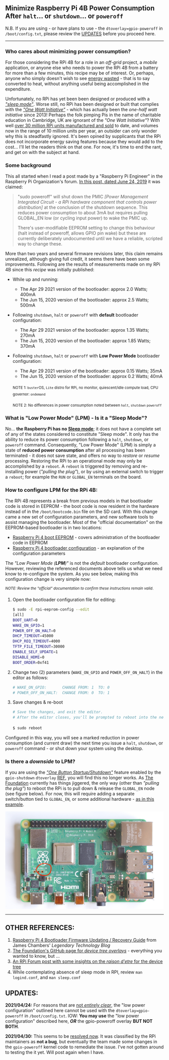 ## Minimize Raspberry Pi 4B Power Consumption After `halt`... or `shutdown`... or `poweroff` 

   N.B. If you are using - or have plans to use - the `dtoverlay=gpio-poweroff` in `/boot/config.txt`, please review the [UPDATES](#UPDATES) before you proceed here.

---

### Who cares about minimizing power consumption?

For those considering the RPi 4B for a role in an *off-grid* project, a *mobile* application, or anyone else who needs to power the RPi 4B from a battery for more than a few minutes, this recipe may be of interest. Or, perhaps, anyone who simply doesn't wish to see [energy wasted](https://en.wikipedia.org/wiki/Conservation_of_energy) - that is to say converted to heat, without anything useful being accomplished in the expenditure. 

Unfortunately, no RPi has yet been been designed or produced with a [*"sleep mode"*](https://en.wikipedia.org/wiki/Sleep_mode). Worse still, no RPi has been designed or built that complies with the  [*"One Watt Initiative"*](https://en.wikipedia.org/wiki/One_Watt_Initiative) - which has actually been the *one-half watt initiative* since 2013! Perhaps the folk pimping Pis in the name of charitable education in Cambridge, UK are ignorant of the *"One Watt Initiative"*? With well [over 30 million RPi units manufactured and sold](https://en.wikipedia.org/wiki/Raspberry_Pi#Sales) to date, and volumes now in the range of 10 million units per year, an outsider can only wonder why this is steadfastly ignored. It's been opined by supplicants that the RPi does not incorporate energy saving features because they would add to the cost... I'll let the readers think on that one. For now, it's time to end the rant, and get on with the subject at hand. 



### Some background

This all started when I read a post made by a "Raspberry Pi Engineer" in the Raspberry Pi Organization's forum. [In this post, dated June 24, 2019](https://www.raspberrypi.org/forums/viewtopic.php?p=1484347#p1484347) it was claimed: 

>"sudo poweroff" will shut down the PMIC *[Power Management Integrated Circuit - a RPi hardware component that controls power distribution]* at the  conclusion of the shutdown sequence. This reduces power consumption to  about 3mA but requires pulling GLOBAL_EN low (or cycling input power) to wake the PMIC up.
>
>There's user-modifiable EEPROM setting to change this behaviour (halt  instead of poweroff, allows GPIO pin wake) but these are currently  deliberately undocumented until we have a reliable, scripted way to  change these.

More than two years and several firmware revisions later, this claim remains unrealized, although giving full credit, it seems there have been some improvements. Following are the results of measurements made on my RPi 4B since this *recipe* was initially published: 

* While up and running: 

  * The Apr 29 2021 version of the bootloader: approx 2.0 Watts; 400mA  
  * The Jun 15, 2020 version of the bootloader: approx 2.5 Watts; 500mA  

* Following `shutdown`, `halt` or `poweroff` with **default** bootloader configuration: 

  * The Apr 29 2021 version of the bootloader: approx 1.35 Watts; 270mA
  * The Jun 15, 2020 version of the bootloader: approx 1.85 Watts; 370mA

* Following `shutdown`, `halt` or `poweroff` with **Low Power Mode** bootloader configuration: 

  * The Apr 29 2021 version of the bootloader: approx 0.15 Watts; 35mA
  * The Jun 15, 2020 version of the bootloader: approx 0.2 Watts; 40mA

  <sub>NOTE 1: `buster`OS, `Lite` distro for RPi, no monitor, quiescent/idle compute load, CPU governor: `ondemand`</sub> 

  <sub>NOTE 2: No differences in power consumption noted between `halt`, `shutdown` `poweroff`</sub> 



### What is "Low Power Mode" (LPM) - Is it a "Sleep Mode"? 

No... **the Raspberry Pi has no [Sleep mode](https://en.wikipedia.org/wiki/Sleep_mode)**; it does not have a complete set of any of the states considered to constitute "Sleep mode". It only has the ability to reduce its power consumption following a `halt`, `shutdown`, or `poweroff` command. Consequently, "Low Power Mode" (LPM) is simply a state of **reduced power consumption** after all processing has been terminated - it does not save state, and offers no way to *restore* or *resume* processing. Restoring the RPi to an operational mode may only be accomplished by a `reboot`.  A `reboot` is triggered by removing and re-installing power (*"pulling the plug"*), or by using an external switch to trigger a `reboot`; for example the `RUN` or `GLOBAL_EN` terminals on the board. 



### How to configure LPM for the RPi 4B:

The RPi 4B represents a break from previous models in that bootloader code is stored in EEPROM - the boot code is now resident in the hardware instead of in the `/boot/bootcode.bin` file on the SD card. With this change came a new set of configuration parameters, and new software tools to assist managing the bootloader. Most of the "official documentation" on the EEPROM-based bootloader is in two locations:

* [Raspberry Pi 4 boot EEPROM](https://www.raspberrypi.org/documentation/hardware/raspberrypi/booteeprom.md) - covers administration of the bootloader code in EEPROM
* [Raspberry Pi 4 bootloader configuration](https://www.raspberrypi.org/documentation/hardware/raspberrypi/bcm2711_bootloader_config.md) - an explanation of the configuration parameters

The *"Low Power Mode (**LPM**)"* is not the *default* bootloader configuration. However, reviewing the referenced documents above tells us what we need know to re-configure the system. As you see below, making this configuration change is very simple now: 

<sup>*NOTE: Review the "official" documentation to confirm these instructions remain valid*.</sup> 

   1. Open the bootloader configuration file for editing:

      ```bash
      $ sudo -E rpi-eeprom-config --edit 
      [all]
      BOOT_UART=0
      WAKE_ON_GPIO=1
      POWER_OFF_ON_HALT=0
      DHCP_TIMEOUT=45000
      DHCP_REQ_TIMEOUT=4000
      TFTP_FILE_TIMEOUT=30000
      ENABLE_SELF_UPDATE=1
      DISABLE_HDMI=0
      BOOT_ORDER=0xf41
      ```

   2. Change two (2) parameters (`WAKE_ON_GPIO` and `POWER_OFF_ON_HALT`) in the editor as follows: 

      ```bash
      # WAKE_ON_GPIO:       CHANGE FROM: 1  TO: 0
      # POWER_OFF_ON_HALT:  CHANGE FROM: 0  TO: 1
      ```

   3. Save changes & re-boot 

      ```bash
      # Save the changes, and exit the editor. 
      # After the editor closes, you'll be prompted to reboot into the new configuration
      
      $ sudo reboot
      ```

Configured in this way, you will see a marked reduction in power consumption (and current draw) the next time you issue a `halt`, `shutdown`, or `poweroff` command - or shut down your system using the desktop. 



### Is there a *downside* to LPM? 

If you are using the [*"One Button Startup/Shutdown"*](https://www.stderr.nl/Blog/Hardware/RaspberryPi/PowerButton.html#comments) feature enabled by the `gpio-shutdown` `dtoverlay` [REF](https://github.com/raspberrypi/firmware/blob/master/boot/overlays/README), you will find this no longer works. As [The Foundation](https://en.wikipedia.org/wiki/Raspberry_Pi_Foundation) currently has things jiggered, the only way (other than *"pulling the plug"*) to reboot the RPi is to pull down & release the `GLOBAL_EN` node (see figure below). For now, this will require adding a separate switch/button tied to `GLOBAL_EN`, or some additional hardware - [as in this example](https://github.com/seamusdemora/PiFormulae/blob/master/LoPwrOneButtonStartStop.md). 

![global_en_location](pix/global_en_location.jpg)

---

## OTHER REFERENCES:

1. [Raspberry Pi 4 Bootloader Firmware Updating / Recovery Guide](https://jamesachambers.com/raspberry-pi-4-bootloader-firmware-updating-recovery-guide/) from  James Chambers' *Legendary Technology Blog* 
2. [The Foundation's GitHub page for *device tree overlays*](https://github.com/raspberrypi/firmware/blob/master/boot/overlays/README) - everything you wanted to know, but ... 
3. [An RPi Forum post with some insights on the *raison d'etre* for the device tree](https://www.raspberrypi.org/forums/viewtopic.php?t=97314) 
4. While contemplating absence of sleep mode in RPI, review `man logind.conf`, and `man sleep.conf`  



## UPDATES:

**2021/04/24:** For reasons that are [not _entirely clear_](https://github.com/raspberrypi/rpi-eeprom/issues/330), the "low power configuration" outlined here cannot be used with the `dtoverlay=gpio-poweroff` in `/boot/config.txt`. IOW: **You may use** the "low power configuration" described here, _**OR**_ the gpio-poweroff overlay **BUT NOT BOTH**.

**2021/04/30:** This seems to be [resolved now](https://github.com/raspberrypi/rpi-eeprom/issues/330#issuecomment-827417475). It was classified by the RPi maintainers as **not a bug**, but eventually the team made some changes in the `gpio-poweroff` kernel code to remediate the issue. I've not gotten around to testing the it yet. Will post again when I have. 



<!--- 

You can hide shit in here  :)   LOL 

---


 `sudo poweroff` results in a current drain of approximately 270mA on my RPi 4b. That's just under 1.5 Watts - enough to make a Raspberry Pi 4B a nice hand-warmer on a frosty day. Also, power consumption is unchanged between `poweroff`, `halt` and `shutdown`. ***What happened?!*** 

During a [SE Q&A](https://raspberrypi.stackexchange.com/questions/114092/does-raspberry-pi-4-consume-considerable-amount-of-power-in-soft-off-state) I became aware of this addition to the Raspberry Pi documentation: [Pi 4 Bootloader Configuration](https://www.raspberrypi.org/documentation/hardware/raspberrypi/bcm2711_bootloader_config.md). Their documentation implies that changing certain bootloader EEPROM values will disable the PMIC after a `halt` command, resulting in the *"lowest possible power state"*. That seems a curious choice of words, and a rather *"slippery" bit of specsmanship*. We'll try to do better than that in the sequel below. 

### Why does this work only on RPi 4?

The RPi 4B represents a break from previous models in that boot code is stored in EEPROM on the board. The boot code for Raspberry Pi 4 is now resident in the hardware - instead of in the `bootcode.bin` file on the SD card - as it is for all previous models of the Raspberry Pi. This page in *"The Organization's"* documentation on the [Raspberry Pi 4 boot EEPROM](https://www.raspberrypi.org/documentation/hardware/raspberrypi/booteeprom.md) explains the motivation for this change. This change also prompts us to consider the possibility of error during EEPROM modification, and to have a [recovery plan](#recovery-plan) **before** an error occurs. 

### Make the change:

***But first...*** You should review "The Organization's" documentation on [Pi 4 Bootloader Configuration](https://www.raspberrypi.org/documentation/hardware/raspberrypi/bcm2711_bootloader_config.md), and these [details on EEPROM configuration](https://www.raspberrypi.org/documentation/hardware/raspberrypi/booteeprom.md) before proceeding here, if only to confirm these instructions are still valid. You may also consult `man rpi-eeprom-config`, thought it's fairly sparse. N.B. Storing the RPi bootcode in EEPROM is a *"new era"* for Raspberry Pi, and there may be changes that supersede these procedures. As you'll see, changing the boot configuration is not complicated, but improving one's forward visibility is always prudent. 

#### 1. Show the current EEPROM bootloader configuration: 

  ```bash
$ vcgencmd bootloader_config
BOOT_UART=0
WAKE_ON_GPIO=1
POWER_OFF_ON_HALT=0
FREEZE_VERSION=0  
  ```

***ALTERNATIVELY:***

```bash
$ rpi-eeprom-config
[all]
BOOT_UART=0
WAKE_ON_GPIO=0
POWER_OFF_ON_HALT=1
DHCP_TIMEOUT=45000
DHCP_REQ_TIMEOUT=4000
TFTP_FILE_TIMEOUT=30000
ENABLE_SELF_UPDATE=1
DISABLE_HDMI=0
BOOT_ORDER=0xf41
```



***NOTE:*** `vcgencmd bootloader_config` **MAY NOT** list all the editable config variables - depending upon which version you are using. The EEPROM firmware (boot code) and associated tools are very much in a state of flux as of this writing, and the configuration variables may have changed.

The values of interest here are: `WAKE_ON_GPIO` and `POWER_OFF_ON_HALT`. Disabling the PMIC in `halt` mode requires these values be set as follows: 

  * **WAKE_ON_GPIO=0** 
  * **POWER_OFF_ON_HALT=1** 

#### 2. Edit the EEPROM bootloader configuration:

Raspberry Pi 4 has some new tools for managing the bootloader configuration: `rpi-eeprom-config` and `rpi-eeprom-update`. The first one we'll use is `rpi-eeprom-config` - see the `man` pages for details. Here's the procedure to follow:

##### 2.1 make a local copy of the current EEPROM bootloader firmware file:

 `man rpi-eeprom-update` tells us our EEPROM firmware files are located in `/lib/firmware/raspberrypi/bootloader` and its sub-folders. The subfolders indicate the *release status* of the files within: 
  >  >**Release status:**
  >  >
  >  >**critical / *default***: The latest production release plus important security or hardware compatibility bug fixes.
  >  >
  >  >**stable / *latest***:  Contains new features that have already undergone some beta testing.  These are candidates for new production releases.
  >  >
  >  >**beta**: New features, bug fixes for development/test purposes. Use at your own risk!

   After some *rummaging*, I elected to use the 2020-06-15 version from `stable`, rather than the 2020-04-16 version from `critical` 

```bash
$ cp /lib/firmware/raspberrypi/bootloader/stable/pieeprom-2020-06-15.bin ./pieeprom.bin

# we now have a copy of the bootloader firmware in the `pwd` named `pieeprom.bin`
```

##### 2.2 extract configuration variables from local copy of bootloader firmware file:

Use the tool `rpi-eeprom-config` to extract the configuration variables to a text file:

  ```bash
$ rpi-eeprom-config pieeprom.bin > boot_lowpwr.txt
  ```

##### 2.3 edit the text file conatining the configuration variables 

```bash
$ nano boot_lowpwr.txt

# set WAKE_ON_GPIO=0 
# set POWER_OFF_ON_HALT=1
```

save the changes, exit `nano` 

##### 2.4 revise the local copy of bootloader firmware file with the revised configuration file

Use the tool `rpi-eeprom-config` to create a revised bootloader firmware file using the revised configuration:

 ***pieeprom.bin + boot_lowpwr.txt  →  pieeprom-lopwr.bin***

*accomplished as follows:*

```bash
$ rpi-eeprom-config --out pieeprom-lopwr.bin --config boot_lowpwr.txt pieeprom.bin
```

#### 3. Flash the EEPROM with the revised bootloader firmware file:

Use the tool `rpi-eeprom-update` to flash the EEPROM with the revised configuration:

  ```bash
$ sudo rpi-eeprom-update -d -f ./pieeprom-lopwr.bin
BCM2711 detected
Dedicated VL805 EEPROM detected
BOOTFS /boot
*** INSTALLING ./pieeprom-lopwr.bin  ***
BOOTFS /boot
EEPROM update pending. Please reboot to apply the update.
$ sudo reboot
  ```

The `reboot` should load the modified values into the bootloader EEPROM.

#### 4. Test the change:

The EEPROM firmware has now been modified, and the system has booted with this modified firmware: 

* from `critical/pieeprom-2020-04-16.bin` to `stable/pieeprom-2020-06-15.bin` 

* values of `WAKE_ON_GPIO` and `POWER_OFF_ON_HALT` have been modified to minimize power consumption in `halt`

If the system failed to `reboot`, execute the [Recovery Plan](#recovery-plan) & repeat the steps above after determination of the mis-step. 

How did these modifications affect power consumption? See the results in the table below:

> NOTE: All measurements made with Ethernet cable connecting RPi 4 to Ethernet Switch. 

| BEFORE BOOTLOADER MODIFICATION                               | AFTER BOOTLOADER MODIFICATION                                |
| ------------------------------------------------------------ | ------------------------------------------------------------ |
| `critical/pieeprom-2020-04-16.bin`                           | `stable/pieeprom-2020-06-15.bin`                             |
| `WAKE_ON_GPIO=1`                                             | `WAKE_ON_GPIO=0`                                             |
| `POWER_OFF_ON_HALT=0`                                        | `POWER_OFF_ON_HALT=1`                                        |
| Measured current while running: 0.51A                        | Measured current while running: 0.50A                        |
| ![](pix/run-510mA.jpeg) | ![](pix/run-500mA.jpeg) |
| Measured current after `halt`/`poweroff`: 0.37A              | Measured current after `halt`/`poweroff`: 0.04A              |
| ![](pix/halt-370mA.jpeg) | ![](pix/halt-40mA.jpeg) |

#### 5. Summary 

That's a 90% reduction in power consumption in `halt`/`poweroff` mode. It's certainly an improvement, but given the initial claim, it is also disappointing! Not only is it an [order of magnitude greater than claimed by "Raspberry Pi Engineer"](https://www.raspberrypi.org/forums/viewtopic.php?p=1484347#p1484347), it's not low enough to permit battery-powered operation in many remote-sensor applications. ***The claim was misleading***. 

#### 6. Revert to original firmware - OPTION

If you wish to restore your original EEPROM bootloader configuration: 

```bash
$ sudo rpi-eeprom-update -d -f /lib/firmware/raspberrypi/bootloader/critical/pieeprom-2020-04-16.bin 
...
$ sudo reboot
```





### Recovery Plan

In the event something goes wrong, let's marshal the resources needed for recovery of the boot EEPROM before making any changes to the existing configuration :

* [Instructions](https://www.raspberrypi.org/documentation/hardware/raspberrypi/booteeprom.md) in the `Recovery image` section state: 

  >If the Raspberry Pi is not booting it's possible that the bootloader  EEPROM is corrupted. This can easily be reprogrammed using the Raspberry Pi Imager tool which is available via the [raspberrypi.org downloads page](https://www.raspberrypi.org/downloads/). 
  >
  > Using the recovery image will erase any custom configuration options, resetting the bootloader back to factory defaults.

* Download the `.zip` file containing the [latest production recovery image](https://github.com/raspberrypi/rpi-eeprom/blob/master/releases.md) to your workstation

* Format a micro SD card (NTE 32GB) using `FAT32` (not exFAT!... FAT32!)

* Unzip the the downloaded recovery image to a folder & copy all files in this folder to the root of the FAT32-formatted micro SD card. 

* Read the instructions in the `README` file, esp: 

    >To re-flash the EEPROM
    >
    >1. Unzip the contents of this zip file to a blank FAT formatted SD-SDCARD.
    >2. Power off the Raspberry Pi
    >3. Insert the sd-card.
    >4. Power on Raspberry Pi
    >5. Wait at least 10 seconds.
    
* Once the files are copied to the micro SD card, set it aside in the event that it is needed.

---











[RPi firmware update and recovery guide](https://jamesachambers.com/raspberry-pi-4-bootloader-firmware-updating-recovery-guide/) 

the recovery tool to reflash your bootloader if something goes wrong 





For your RPi to remain warm after an hour would *"probably"* require the CPU still be running, although it could be due to the power management IC. These seem to be the hottest components, based on [this study](https://www.tomshardware.com/news/raspberry-pi-4-firmware-update-tested,39791.html):

[![enter image description here][1]][1]

Keep in mind this image is an *operating* RPi 4B - i.e. not in `shutdown` mode. 

There are a couple of things to know as "background" to your question: 

1. RPi is not an open system. Yes, some of the circuitry is documented, but some is not. The firmware is closed-source. This makes definitive answers to questions such as yours difficult - if not impossible. 

2. At this time, there is no true "**sleep mode**" on any RPi - this has been the subject of *much* discussion over the years. I refer to **sleep mode** as an extremely low power mode (on the order of a milliamp or less) from which it is possible to awake and resume operations ([as defined here](https://en.wikipedia.org/wiki/Sleep_mode)). 

I have a true *headless* RPi 4B - that is to say that the "Lite" version of Raspbian is installed, and is incapable of running in *GUI* mode. The shutdown button you describe in your question may be different than `sudo shutdown` that I enter from the command line... this would surprise me, but it *could be*. 

I attempted to replicate your result, except I left the ethernet cable plugged in. I entered `sudo shutdown`, and when my SSH connection was interrupted, I started a timer on my phone. The ethernet status lights continued to flicker, and the "red light" was on the entire time. On my headless RPi 4B, one hour after running `sudo shutdown`, I can not detect anything that feels warmer than ambient. 

There's an [interesting thread](https://www.raspberrypi.org/forums/viewtopic.php?p=1484347#p1484330) in the RPi.org forum on "sleep mode" for the Raspberry Pi 4B. Synopsized below are some of the more interesting posts in that thread: 

* a [**RPi Engineer** claims](https://www.raspberrypi.org/forums/viewtopic.php?p=1484347#p1484347): 
  * power consumption in `shutdown`<sup>Note 1</sup> is "about 3 mA" !?
  * there are *undocumented* methods for changing the current behavior


[1]: https://i.stack.imgur.com/C4sLZ.png

---
Note 1: The actual claim is for `poweroff`, **but** `man shutdown` tells us that `shutdown` defaults to `poweroff`; i.e. they are the same state.





--->
